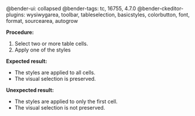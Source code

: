 @bender-ui: collapsed
@bender-tags: tc, 16755, 4.7.0
@bender-ckeditor-plugins: wysiwygarea, toolbar, tableselection, basicstyles, colorbutton, font, format, sourcearea, autogrow

**Procedure:**

1. Select two or more table cells.
2. Apply one of the styles

**Expected result:**

* The styles are applied to all cells.
* The visual selection is preserved.

**Unexpected result:**

* The styles are applied to only the first cell.
* The visual selection is not preserved.
